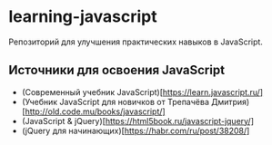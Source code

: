 # learning-javascript
Репозиторий для улучшения практических навыков в JavaScript.

## Источники для освоения JavaScript
* (Современный учебник JavaScript)[https://learn.javascript.ru/]
* (Учебник JavaScript для новичков от Трепачёва Дмитрия)[http://old.code.mu/books/javascript/]
* (JavaScript & jQuery)[https://html5book.ru/javascript-jquery/]
* (jQuery для начинающих)[https://habr.com/ru/post/38208/]